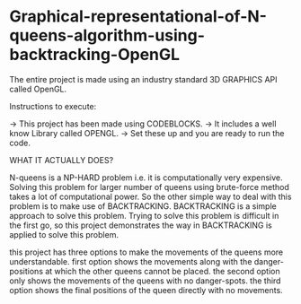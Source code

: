 # Graphical-representational-of-N-queens-algorithm-using-backtracking-OpenGL

The entire project is made using an industry standard 3D GRAPHICS API called OpenGL.

Instructions to execute:

-> This project has been made using CODEBLOCKS.
-> It includes a well know Library called OPENGL.
-> Set these up and you are ready to run the code.

WHAT IT ACTUALLY DOES?

N-queens is a NP-HARD problem i.e. it is computationally very expensive.
Solving this problem for larger number of queens using brute-force method takes a lot of computational power. So the other simple way to deal with this problem is to make use of BACKTRACKING.
BACKTRACKING is a simple approach to solve this problem.
Trying to solve this problem is difficult in the first go, so this project demonstrates the way in BACKTRACKING is applied to solve this problem.

this project has three options to make the movements of the queens more understandable.
first option shows the movements along with the danger-positions at which the other queens cannot be placed.
the second option only shows the movements of the queens with no danger-spots.
the third option shows the final positions of the queen directly with no movements.

